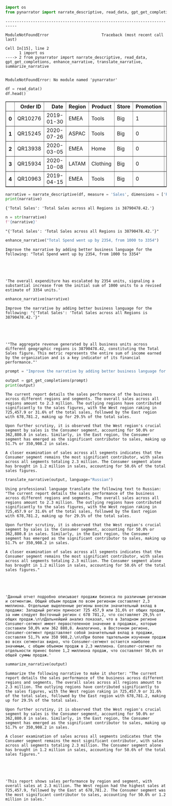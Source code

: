 ```python
import os
from pynarrator import narrate_descriptive, read_data, gpt_get_completions, enhance_narrative, translate_narrative, summarize_narrative
```


    ---------------------------------------------------------------------------

    ModuleNotFoundError                       Traceback (most recent call last)

    Cell In[15], line 2
          1 import os
    ----> 2 from pynarrator import narrate_descriptive, read_data, gpt_get_completions, enhance_narrative, translate_narrative, summarize_narrative


    ModuleNotFoundError: No module named 'pynarrator'



```python
df = read_data()
df.head()
```




<div>
<style scoped>
    .dataframe tbody tr th:only-of-type {
        vertical-align: middle;
    }

    .dataframe tbody tr th {
        vertical-align: top;
    }

    .dataframe thead th {
        text-align: right;
    }
</style>
<table border="1" class="dataframe">
  <thead>
    <tr style="text-align: right;">
      <th></th>
      <th>Order ID</th>
      <th>Date</th>
      <th>Region</th>
      <th>Product</th>
      <th>Store</th>
      <th>Promotion</th>
      <th>Price</th>
      <th>Quantity</th>
      <th>Sales</th>
    </tr>
  </thead>
  <tbody>
    <tr>
      <th>0</th>
      <td>QR10276</td>
      <td>2019-01-30</td>
      <td>EMEA</td>
      <td>Tools</td>
      <td>Big</td>
      <td>1</td>
      <td>89.6</td>
      <td>28</td>
      <td>2007.04</td>
    </tr>
    <tr>
      <th>1</th>
      <td>QR15245</td>
      <td>2020-07-26</td>
      <td>ASPAC</td>
      <td>Tools</td>
      <td>Big</td>
      <td>0</td>
      <td>268.5</td>
      <td>7</td>
      <td>1879.50</td>
    </tr>
    <tr>
      <th>2</th>
      <td>QR13938</td>
      <td>2020-03-05</td>
      <td>EMEA</td>
      <td>Home</td>
      <td>Big</td>
      <td>0</td>
      <td>223.3</td>
      <td>18</td>
      <td>4019.40</td>
    </tr>
    <tr>
      <th>3</th>
      <td>QR15934</td>
      <td>2020-10-08</td>
      <td>LATAM</td>
      <td>Clothing</td>
      <td>Big</td>
      <td>0</td>
      <td>210.4</td>
      <td>27</td>
      <td>5680.80</td>
    </tr>
    <tr>
      <th>4</th>
      <td>QR10963</td>
      <td>2019-04-15</td>
      <td>EMEA</td>
      <td>Tools</td>
      <td>Big</td>
      <td>0</td>
      <td>193.1</td>
      <td>22</td>
      <td>4248.20</td>
    </tr>
  </tbody>
</table>
</div>




```python
narrative = narrate_descriptive(df, measure = 'Sales', dimensions = ['Region', 'Product'])
print(narrative)
```

    {'Total Sales': 'Total Sales across all Regions is 38790478.42.'}



```python
n = str(narrative)
f'{narrative}'
```




    "{'Total Sales': 'Total Sales across all Regions is 38790478.42.'}"




```python
enhance_narrative("Total Spend went up by 2354, from 1000 to 3354")
```

    Improve the narrative by adding better business language for the following: "Total Spend went up by 2354, from 1000 to 3354"





    'The overall expenditure has escalated by 2354 units, signaling a substantial increase from the initial sum of 1000 units to a revised estimate of 3354 units.'




```python
enhance_narrative(narrative)

```

    Improve the narrative by adding better business language for the following: "{'Total Sales': 'Total Sales across all Regions is 38790478.42.'}"





    '"The aggregate revenue generated by all business units across different geographic regions is 38790478.42, constituting the Total Sales figure. This metric represents the entire sum of income earned by the organization and is a key indicator of its financial performance."'




```python
prompt = "Improve the narrative by adding better business language for 'By Region Sales across all Regions is 2.3 M. Outlying Regions by Sales: West (725,457.9, 31.6 %), East (678,781.2, 29.5 %) West by Segment. In West, Sales across all Segment is equal to 725,457.9. In West, significant Segment by Sales: Consumer (362,880.8, 50.0 %) East by Segment. In East, Sales across all Segment is equal to 678,781.2. In East, significant Segment by Sales: Consumer (350,908.2, 51.7 %). By Segment. Sales across all Segment is 2.3 M. Outlying Segment by Sales: Consumer (1.2 M, 50.6 %)'"

output = gpt_get_completions(prompt)
print(output)
```

    The current report details the sales performance of the business across different regions and segments. The overall sales across all regions amount to 2.3 million. The outlying regions have contributed significantly to the sales figures, with the West region raking in 725,457.9 or 31.6% of the total sales, followed by the East region with 678,781.2, making up for 29.5% of the total sales.
    
    Upon further scrutiny, it is observed that the West region's crucial segment by sales is the Consumer segment, accounting for 50.0% or 362,880.8 in sales. Similarly, in the East region, the Consumer segment has emerged as the significant contributor to sales, making up 51.7% or 350,908.2 in sales. 
    
    A closer examination of sales across all segments indicates that the Consumer segment remains the most significant contributor, with sales across all segments totaling 2.3 million. The Consumer segment alone has brought in 1.2 million in sales, accounting for 50.6% of the total sales figures.



```python
translate_narrative(output, language="Russian")
```

    Using professional language translate the following text to Russian: "The current report details the sales performance of the business across different regions and segments. The overall sales across all regions amount to 2.3 million. The outlying regions have contributed significantly to the sales figures, with the West region raking in 725,457.9 or 31.6% of the total sales, followed by the East region with 678,781.2, making up for 29.5% of the total sales.
    
    Upon further scrutiny, it is observed that the West region's crucial segment by sales is the Consumer segment, accounting for 50.0% or 362,880.8 in sales. Similarly, in the East region, the Consumer segment has emerged as the significant contributor to sales, making up 51.7% or 350,908.2 in sales. 
    
    A closer examination of sales across all segments indicates that the Consumer segment remains the most significant contributor, with sales across all segments totaling 2.3 million. The Consumer segment alone has brought in 1.2 million in sales, accounting for 50.6% of the total sales figures."





    'Данный отчет подробно описывает продажи бизнеса по различным регионам и сегментам. Общий объем продаж по всем регионам составляет 2,3 миллиона. Отдельные выделенные регионы внесли значительный вклад в продажи: Западный регион приносит 725 457,9 или 31,6% от общих продаж, за ним следует Восточный регион с 678 781,2, что составляет 29,5% от общих продаж.\n\nДальнейший анализ показал, что в Западном регионе Consumer-сегмент имеет первостепенное значение в продажах, которые составили 50,0% или 362 880,8. Аналогично, в Восточном регионе, Consumer-сегмент представляет собой значительный вклад в продажи, составляя 51,7% или 350 908,2.\n\nПри более тщательном изучении продаж во всех сегментах видно, что Consumer-сегмент остается наиболее значимым, с общим объемом продаж в 2,3 миллиона. Consumer-сегмент по отдельности принес более 1,2 миллиона продаж, что составляет 50,6% от общей суммы продаж.'




```python
summarize_narrative(output)
```

    Summarize the following narrative to make it shorter: "The current report details the sales performance of the business across different regions and segments. The overall sales across all regions amount to 2.3 million. The outlying regions have contributed significantly to the sales figures, with the West region raking in 725,457.9 or 31.6% of the total sales, followed by the East region with 678,781.2, making up for 29.5% of the total sales.
    
    Upon further scrutiny, it is observed that the West region's crucial segment by sales is the Consumer segment, accounting for 50.0% or 362,880.8 in sales. Similarly, in the East region, the Consumer segment has emerged as the significant contributor to sales, making up 51.7% or 350,908.2 in sales. 
    
    A closer examination of sales across all segments indicates that the Consumer segment remains the most significant contributor, with sales across all segments totaling 2.3 million. The Consumer segment alone has brought in 1.2 million in sales, accounting for 50.6% of the total sales figures."





    'This report shows sales performance by region and segment, with overall sales at 2.3 million. The West region had the highest sales at 725,457.9, followed by the East at 678,781.2. The Consumer segment was the most significant contributor to sales, accounting for 50.6% or 1.2 million in sales.'


